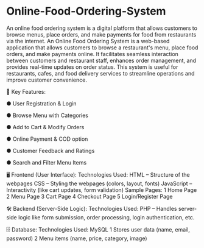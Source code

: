 # Online-Food-Ordering-System
An online food ordering system is a digital platform that allows customers to browse menus, place orders, and make payments for food from restaurants via the internet.
An Online Food Ordering System is a web-based application that allows customers to browse a restaurant's menu, place food orders, and make payments online. It facilitates seamless interaction between customers and restaurant staff, enhances order management, and provides real-time updates on order status.
This system is useful for restaurants, cafes, and food delivery services to streamline operations and improve customer convenience.

🌟 Key Features:

● User Registration & Login

● Browse Menu with Categories

● Add to Cart & Modify Orders

● Online Payment & COD option

● Customer Feedback and Ratings

● Search and Filter Menu Items

🖥️ Frontend (User Interface):
Technologies Used:
HTML – Structure of the webpages
CSS – Styling the webpages (colors, layout, fonts)
JavaScript – Interactivity (like cart updates, form validation)
Sample Pages:
1 Home Page
2 Menu Page
3 Cart Page
4 Checkout Page
5 Login/Register Page

🛠️ Backend (Server-Side Logic):
Technologies Used:
PHP – Handles server-side logic like form submission, order processing, login authentication, etc.

🗄️ Database:
Technologies Used:
MySQL
1 Stores user data (name, email, password)
2 Menu items (name, price, category, image)




